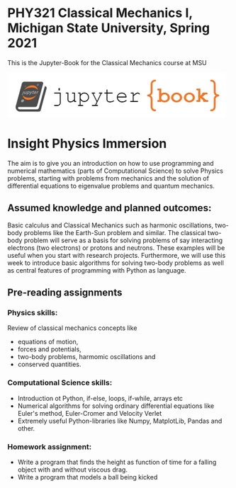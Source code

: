# PHY321 Classical Mechanics I, Michigan State University, Spring 2021

This is the Jupyter-Book for the Classical Mechanics course at MSU

![plot](logo.png)

# Insight Physics Immersion 
The aim is to give you an introduction on how to use programming and numerical mathematics (parts of Computational Science) to solve Physics problems, starting with problems from mechanics and the solution of differential equations to eigenvalue problems and quantum mechanics.  

## Assumed knowledge and planned outcomes:
Basic calculus and Classical Mechanics such as harmonic oscillations, two-body problems like the Earth-Sun problem and similar. The classical two-body problem will serve as a basis for solving problems of say interacting electrons (two electrons) or protons and neutrons. These examples will be useful when you start with research projects.  Furthermore, we will use this week to introduce basic algorithms for solving two-body problems as well as central features of programming with Python as language. 

## Pre-reading assignments 
### Physics skills: 
Review of classical mechanics concepts like 
- equations of motion, 
- forces and potentials, 
- two-body problems, harmomic oscillations and 
- conserved quantities.
### Computational Science skills:
- Introduction ot Python, if-else, loops, if-while, arrays etc
- Numerical algorithms for solving ordinary differential equations like Euler's method, Euler-Cromer and Velocity Verlet
- Extremely useful Python-libraries like Numpy, MatplotLib, Pandas and other.
### Homework assignment:
- Write a program that finds the height as function of time for a falling object with and without viscous drag.
- Write a program that models a ball being kicked

